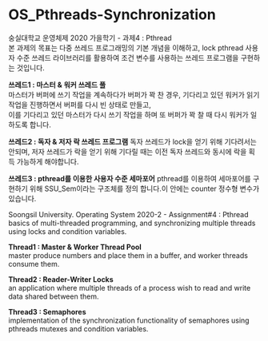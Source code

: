 # OS_Pthreads-Synchronization
숭실대학교 운영체제 2020 가을학기 - 과제4 : Pthread  
본 과제의 목표는 다중 쓰레드 프로그래밍의 기본 개념을 이해하고, lock pthread 사용자 수준 쓰레드 라이브러리를 활용하여 조건 변수를 사용하는 쓰레드 프로그램을 구현하는 것입니다.  

**쓰레드1 : 마스터 & 워커 쓰레드 풀**  
마스터가 버퍼에 쓰기 작업을 계속하다가 버퍼가 꽉 찬 경우, 기다리고 있던 워커가 읽기 작업을 진행하면서 버퍼를 다시 빈 상태로 만들고,  
이를 기다리고 있던 마스터가 다시 쓰기 작업을 하며 또 버퍼가 꽉 찰 때 다시 워커가 일하도록 합니다.  

**쓰레드2 : 독자 & 저자 락 쓰레드 프로그램**
독자 쓰레드가 lock을 얻기 위해 기다려서는 안되며, 저자 쓰레드가 락을 얻기 위해 기다릴 때는 이전 독자 쓰레드와 동시에 락을 획득 가능하게 해야합니다.

**쓰레드3 : pthread를 이용한 사용자 수준 세마포어**
pthread를 이용하여 세마포어를 구현하기 위해 SSU_Sem이라는 구조체를 정의 합니다.이 안에는 counter 정수형 변수가 있습니다.

Soongsil University. Operating System 2020-2 - Assignment#4 : Pthread  
basics of multi-threaded programming, and synchronizing multiple threads using locks and condition variables.  
  
**Thread1 : Master & Worker Thread Pool**  
master produce numbers and place them in a buffer, and worker threads consume them.  
  
**Thread2 : Reader-Writer Locks**  
an application where multiple threads of a process wish to read and write data shared between them.  
  
**Thread3 : Semaphores**  
implementation of the synchronization functionality of semaphores using pthreads mutexes and condition variables.  
